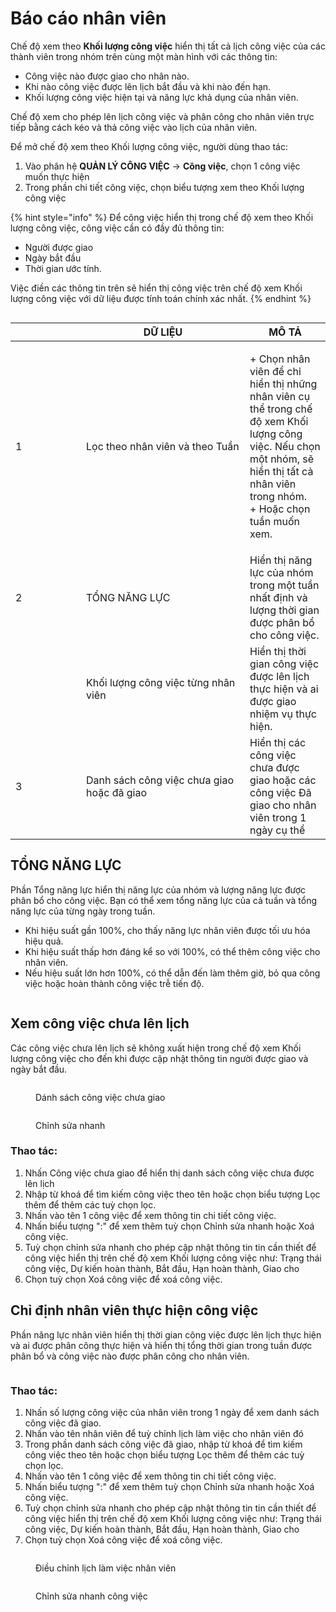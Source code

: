 # Báo cáo nhân viên

Chế độ xem theo **Khối lượng công việc** hiển thị tất cả lịch công việc của các thành viên trong nhóm trên cùng một màn hình với các thông tin:

* Công việc nào được giao cho nhân nào.&#x20;
* Khi nào công việc được lên lịch bắt đầu và khi nào đến hạn.
* Khối lượng công việc hiện tại và năng lực khả dụng của nhân viên.

Chế độ xem cho phép lên lịch công việc và phân công cho nhân viên trực tiếp bằng cách kéo và thả công việc vào lịch của nhân viên.

Để mở chế độ xem theo Khối lượng công việc, người dùng thao tác:

1. Vào phân hệ **QUẢN LÝ CÔNG VIỆC** -> **Công việc**, chọn 1 công việc muốn thực hiện
2. Trong phần chi tiết công việc, chọn biểu tượng xem theo Khối lượng công việc

{% hint style="info" %}
Để công việc hiển thị trong chế độ xem theo Khối lượng công việc, công việc cần có đầy đủ thông tin:

* Người được giao
* Ngày bắt đầu
* Thời gian ước tính.&#x20;

Việc điền các thông tin trên sẽ hiển thị công việc trên chế độ xem Khối lượng công việc với dữ liệu được tính toán chính xác nhất.
{% endhint %}

<figure><img src="../../../.gitbook/assets/Screenshot 2024-10-01 at 10.07.40.png" alt=""><figcaption></figcaption></figure>

<table data-full-width="true"><thead><tr><th width="97"></th><th width="246">DỮ LIỆU</th><th>MÔ TẢ</th></tr></thead><tbody><tr><td>1</td><td>Lọc theo nhân viên và theo Tuần</td><td><p>+ Chọn nhân viên để chỉ hiển thị những nhân viên cụ thể trong chế độ xem Khối lượng công việc. Nếu chọn một nhóm, sẽ hiển thị tất cả nhân viên trong nhóm.<br>+ Hoặc chọn tuần muốn xem.</p><p></p></td></tr><tr><td>2</td><td>TỔNG NĂNG LỰC</td><td>Hiển thị năng lực của nhóm trong một tuần nhất định và lượng thời gian được phân bổ cho công việc.</td></tr><tr><td></td><td>Khối lượng công việc từng nhân viên</td><td>Hiển thị thời gian công việc được lên lịch thực hiện và ai được giao nhiệm vụ thực hiện.</td></tr><tr><td>3</td><td>Danh sách công việc chưa giao hoặc đã giao</td><td>Hiển thị các công việc chưa được giao hoặc các công việc Đã giao cho nhân viên trong 1 ngày cụ thể</td></tr></tbody></table>

## TỔNG NĂNG LỰC

Phần Tổng năng lực hiển thị năng lực của nhóm và lượng năng lực được phân bổ cho công việc. Bạn có thể xem tổng năng lực của cả tuần và tổng năng lực của từng ngày trong tuần.

* Khi hiệu suất gần 100%, cho thấy năng lực nhân viên được tối ưu hóa hiệu quả.
* Khi hiệu suất thấp hơn đáng kể so với 100%, có thể thêm công việc cho nhân viên.&#x20;
* Nếu hiệu suất lớn hơn 100%, có thể dẫn đến làm thêm giờ, bỏ qua công việc hoặc hoàn thành công việc trễ tiến độ.

<figure><img src="../../../.gitbook/assets/Screenshot 2024-10-01 at 11.11.48.png" alt=""><figcaption></figcaption></figure>

## Xem công việc chưa lên lịch

Các công việc chưa lên lịch sẽ không xuất hiện trong chế độ xem Khối lượng công việc cho đến khi được cập nhật thông tin người được giao và ngày bắt đầu.

<div><figure><img src="../../../.gitbook/assets/Screenshot 2024-10-01 at 11.38.10.png" alt=""><figcaption><p>Dánh sách công việc chưa giao</p></figcaption></figure> <figure><img src="../../../.gitbook/assets/Screenshot 2024-10-01 at 11.46.13.png" alt=""><figcaption><p>Chỉnh sửa nhanh</p></figcaption></figure></div>

### Thao tác:

1. Nhấn Công việc chưa giao để hiển thị danh sách công việc chưa được lên lịch
2. Nhập từ khoá để tìm kiếm công việc theo tên hoặc chọn biểu tượng Lọc thêm để thêm các tuỳ chọn lọc.
3. Nhấn vào tên 1 công việc để xem thông tin chi tiết công việc.&#x20;
4. Nhấn biểu tượng ":" để xem thêm tuỳ chọn Chỉnh sửa nhanh hoặc Xoá công việc.
5. Tuỳ chọn chỉnh sửa nhanh cho phép cập nhật thông tin tin cần thiết để công việc hiển thị trên chế độ xem Khối lượng công việc như: Trạng thái công việc, Dự kiến hoàn thành, Bắt đầu, Hạn hoàn thành, Giao cho
6. Chọn tuỳ chọn Xoá công việc để xoá công việc.

## Chỉ định nhân viên thực hiện công việc

Phần năng lực nhân viên hiển thị thời gian công việc được lên lịch thực hiện và ai được phân công thực hiện và hiển thị tổng thời gian trong tuần được phân bổ và công việc nào được phân công cho nhân viên.

<figure><img src="../../../.gitbook/assets/Screenshot 2024-10-01 at 11.52.51.png" alt=""><figcaption></figcaption></figure>

### Thao tác:

1. Nhấn số lượng công việc của nhân viên trong 1 ngày để xem danh sách công việc đã giao.
2. Nhấn vào tên nhân viên để tuỳ chỉnh lịch làm việc cho nhân viên đó
3. Trong phần danh sách công việc đã giao, nhập từ khoá để tìm kiếm công việc theo tên hoặc chọn biểu tượng Lọc thêm để thêm các tuỳ chọn lọc.
4. Nhấn vào tên 1 công việc để xem thông tin chi tiết công việc.&#x20;
5. Nhấn biểu tượng ":" để xem thêm tuỳ chọn Chỉnh sửa nhanh hoặc Xoá công việc.
6. Tuỳ chọn chỉnh sửa nhanh cho phép cập nhật thông tin tin cần thiết để công việc hiển thị trên chế độ xem Khối lượng công việc như: Trạng thái công việc, Dự kiến hoàn thành, Bắt đầu, Hạn hoàn thành, Giao cho
7. Chọn tuỳ chọn Xoá công việc để xoá công việc.

<div><figure><img src="../../../.gitbook/assets/Screenshot 2024-10-01 at 11.56.52.png" alt=""><figcaption><p>Điều chỉnh lịch làm việc nhân viên</p></figcaption></figure> <figure><img src="../../../.gitbook/assets/Screenshot 2024-10-01 at 11.56.48.png" alt=""><figcaption><p>Chỉnh sửa nhanh công việc</p></figcaption></figure></div>
